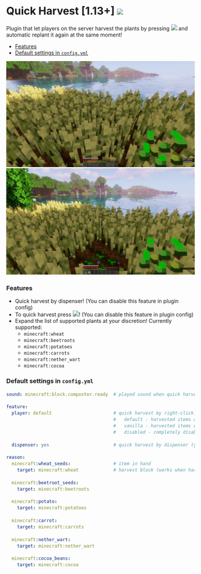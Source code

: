 # Quick Harvest [1.13+] <img src="https://github.com/teacondemns/static.pexty.xyz/blob/main/src/emoji/animated/minecraft.gif?raw=true" height="35"/>
Plugin that let players on the server harvest the plants by pressing <img src="https://github.com/teacondemns/static.pexty.xyz/blob/main/src/icon/controller/mouse-right.png?raw=true" height="20"/> and automatic replant it again at the same moment!
- [Features](#features)
- [Default settings in `config.yml`](#default-settings-in-configyml)

![](preview/preview-1.png)
![](preview/preview-2.png)

### Features
- Quick harvest by dispenser! (You can disable this feature in plugin config)
- To quick harvest press <img src="https://github.com/teacondemns/static.pexty.xyz/blob/main/src/icon/controller/mouse-right.png?raw=true" height="20"/>! (You can disable this feature in plugin config)
- Expand the list of supported plants at your discretion! Currently supported:
  - `minecraft:wheat`
  - `minecraft:beetroots`
  - `minecraft:potatoes`
  - `minecraft:carrots`
  - `minecraft:nether_wart`
  - `minecraft:cocoa`

### Default settings in `config.yml`
```yml
sound: minecraft:block.composter.ready  # played sound when quick harvest

feature:
  player: default                       # quick harvest by right-click:
                                        #   default - harvested items will automatically transfer to inventory
                                        #   vanilla - harvested items will just drop on the ground
                                        #   disabled - completely disable this feature

  dispenser: yes                        # quick harvest by dispenser (yes/no)

reason:
  minecraft:wheat_seeds:                # item in hand
    target: minecraft:wheat             # harvest block (works when harvest age equals max age)

  minecraft:beetroot_seeds:
    target: minecraft:beetroots

  minecraft:potato:
    target: minecraft:potatoes

  minecraft:carrot:
    target: minecraft:carrots

  minecraft:nether_wart:
    target: minecraft:nether_wart

  minecraft:cocoa_beans:
    target: minecraft:cocoa

```
